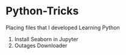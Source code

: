 # Python-Tricks
Placing files that I developed Learning Python


1) Install Seaborn in Jupyter
2) Outages Downloader
